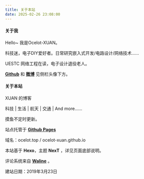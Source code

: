 ```yaml
---
title: 关于本站
date: 2025-02-26 23:08:00
---
```

#### 关于我

Hello~ 我是Ocelot-XUAN。

科技迷，电子DIY爱好者。日常研究嵌入式开发/电路设计/网络技术……

UESTC 网络工程在读，电子设计退役老人。

[**Github**](https://github.com/Ocelot-Xuan) 和 [**微博**](https://weibo.com/u/2379418717) 见侧栏头像下方。

#### 关于本站

XUAN 的博客

科技 | 生活 | 航天 | 交通 | And more……

摸鱼不定时更新。

站点托管于 [**Github Pages**](https://github.com/Ocelot-Xuan/ocelot-xuan.github.io)

域名：ocelot.top / ocelot-xuan.github.io

本站基于 **Hexo**，主题 **NexT** ，详见页面底部说明。

评论系统来自 [**Waline**](https://waline.js.org/) 。

建站日期：2019年3月23日

